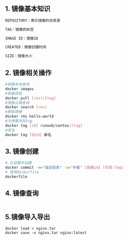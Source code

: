 ## 1. 镜像基本知识
```sh
REPOSITORY：表示镜像的仓库源

TAG：镜像的标签

IMAGE ID：镜像ID

CREATED：镜像创建时间

SIZE：镜像大小

```
## 2. 镜像相关操作
```sh
#镜像本地查询
docker images 
#镜像获取
docker pull [res]:[tag]
#镜像云端查询
docker search [res]
#删除镜像
docker rmi hello-world
#为镜像添加tag
docker tag [id] runoob/centos:[tag]
#改名
docker tag [旧id] 新名
```
## 3. 镜像创建
```sh
# 从容器中创建
docker commit -m="描述信息" -a="作者" [容器id] [仓库:Tag]
# 使用dockerfile
dockerfile 
```
## 4. 镜像查询
```sh

```
## 5.镜像导入导出
```
docker load < nginx.tar
docker save -o nginx.tar nginx:latest
```